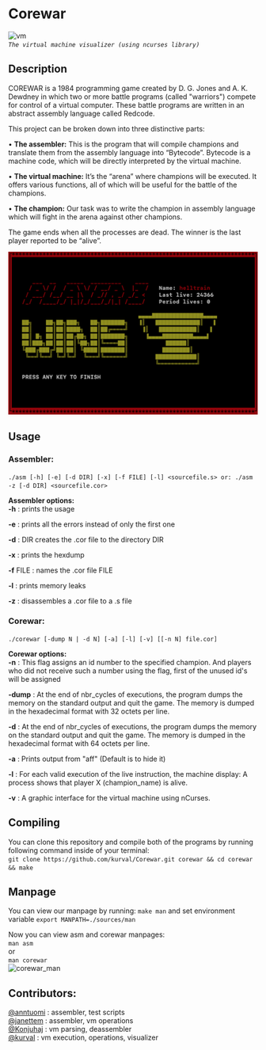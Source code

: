 # Corewar

![vm](corewar.gif)  
*```The virtual machine visualizer (using ncurses library)```*

## Description  
COREWAR is a 1984 programming game created by D. G. Jones and A. K. Dewdney in which two or more battle programs (called "warriors") compete for control of a virtual computer. These battle programs are written in an abstract assembly language called Redcode.  

This project can be broken down into three distinctive parts:  

• **The assembler:** This is the program that will compile champions and translate them from the assembly language into “Bytecode”. Bytecode is a machine code, which will be directly interpreted by the virtual machine.  

• **The virtual machine:** It’s the “arena” where champions will be executed.
It offers various functions, all of which will be useful for the battle of the champions.

• **The champion:** Our task was to write the champion in assembly language which will fight in the arena against other champions.  

The game ends when all the processes are dead. The winner is the last player
reported to be “alive”.  

![winner](winner.png)

## Usage
### Assembler:  
```./asm [-h] [-e] [-d DIR] [-x] [-f FILE] [-l] <sourcefile.s> or: ./asm -z [-d DIR] <sourcefile.cor>```  

**Assembler options:**  
**-h** : prints the usage

**-e** : prints all the errors instead of only the first one

**-d** : DIR creates the .cor file to the directory DIR

**-x** : prints the hexdump

**-f** FILE : names the .cor file FILE

**-l** : prints memory leaks

**-z** : disassembles a .cor file to a .s file  

### Corewar:  
```./corewar [-dump N | -d N] [-a] [-l] [-v] [[-n N] file.cor] ```  

**Corewar options:**  
**-n** : This flag assigns an id number to the specified champion. And players who did not receive such a number using the flag, first of the unused id's will be assigned

**-dump** : At the end of nbr_cycles of executions, the program dumps the memory on the standard output and quit the game. The memory is dumped in the hexadecimal format with 32 octets per line.

**-d** : At the end of nbr_cycles of executions, the program dumps the memory on the standard output and quit the game. The memory is dumped in the hexadecimal format with 64 octets per line.

**-a** : Prints output from "aff" (Default is to hide it)

**-l** : For each valid execution of the live instruction, the machine display: A process shows that player X (champion_name) is alive.

**-v** : A graphic interface for the virtual machine using nCurses.  

## Compiling  
You can clone this repository and compile both of the programs by running following command inside of your terminal:  
```git clone https://github.com/kurval/Corewar.git corewar && cd corewar && make```  

## Manpage  
You can view our manpage by running: ```make man``` and set environment variable ```export MANPATH=./sources/man```  

Now you can view asm and corewar manpages:  
```man asm```  
or  
```man corewar```  
![corewar_man](man.png)

## Contributors:  
[@anntuomi](https://github.com/anntuomi) : assembler, test scripts  
[@janettem](https://github.com/janettem) : assembler, vm operations  
[@Konjuhaj](https://github.com/Konjuhaj) : vm parsing, deassembler  
[@kurval](https://github.com/kurval) : vm execution, operations, visualizer  
